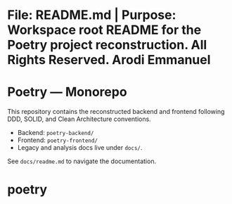# File: README.md | Purpose: Workspace root README for the Poetry project reconstruction. All Rights Reserved. Arodi Emmanuel
# Poetry — Monorepo

This repository contains the reconstructed backend and frontend following DDD, SOLID, and Clean Architecture conventions.

- Backend: `poetry-backend/`
- Frontend: `poetry-frontend/`
- Legacy and analysis docs live under `docs/`.

See `docs/readme.md` to navigate the documentation.

# poetry

